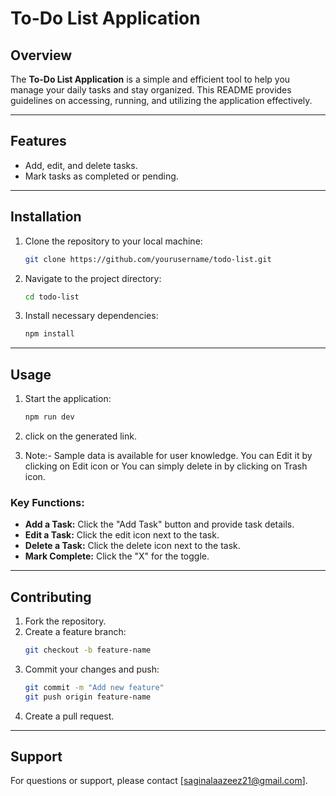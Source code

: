 # To-Do List Application

## Overview
The **To-Do List Application** is a simple and efficient tool to help you manage your daily tasks and stay organized. This README provides guidelines on accessing, running, and utilizing the application effectively.

---

## Features
- Add, edit, and delete tasks.
- Mark tasks as completed or pending.

---

## Installation
1. Clone the repository to your local machine:
   ```bash
   git clone https://github.com/yourusername/todo-list.git
   ```
2. Navigate to the project directory:
   ```bash
   cd todo-list
   ```
3. Install necessary dependencies:
   ```bash
   npm install

---

## Usage
1. Start the application:
   ```bash
   npm run dev

2. click on the generated link.

3. Note:- Sample data is available for user knowledge. You can Edit it by clicking on Edit icon or You can simply delete in by clicking on Trash icon.

### Key Functions:
- **Add a Task:** Click the "Add Task" button and provide task details.
- **Edit a Task:** Click the edit icon next to the task.
- **Delete a Task:** Click the delete icon next to the task.
- **Mark Complete:** Click the "X" for the toggle.

---

## Contributing
1. Fork the repository.
2. Create a feature branch:
   ```bash
   git checkout -b feature-name
   ```
3. Commit your changes and push:
   ```bash
   git commit -m "Add new feature"
   git push origin feature-name
   ```
4. Create a pull request.


---

## Support
For questions or support, please contact [saginalaazeez21@gmail.com].
